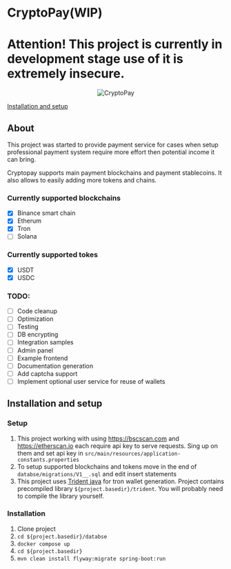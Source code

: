 # CryptoPay(WIP)
# Attention! This project is currently in development stage use of it is extremely insecure.

<p align="center">
  <img src="https://user-images.githubusercontent.com/22062599/194790069-784eac1e-4d58-4a40-b03f-57bc23701877.png" alt="CryptoPay"/>
</p>

[Installation and setup](#installation-and-setup)

<h2>About</h2>

This project was started to provide payment service for cases 
when setup professional payment system require more effort then potential income it can bring.

Cryptopay supports main payment blockchains and payment stablecoins. It also allows to easily adding more tokens and chains.

<h3>Currently supported blockchains</h3>

- [x] Binance smart chain
- [x] Etherum
- [x] Tron
- [ ] Solana

<h3>Currently supported tokes</h3>

- [x] USDT
- [x] USDC

<h3>TODO:</h3>

- [ ] Code cleanup
- [ ] Optimization
- [ ] Testing
- [ ] DB encrypting
- [ ] Integration samples 
- [ ] Admin panel
- [ ] Example frontend
- [ ] Documentation generation
- [ ] Add captcha support
- [ ] Implement optional user service for reuse of wallets

<h2>Installation and setup</h2>
<h3>Setup</h3>

1. This project working with using https://bscscan.com and https://etherscan.io each require api key to serve requests. 
   Sing up on them and set api key in ```src/main/resources/application-constants.properties```
2. To setup supported blockchains and tokens move in the end of ```databse/migrations/V1__.sql``` and edit insert statements
3. This project uses [Trident java](https://developers.tron.network/reference/quickstart) for tron wallet generation. 
   Project contains precompiled library ```${project.basedir}/trident```. You will probably need to compile the library yourself.

<h3>Installation</h3>

1. Clone project
2. ```cd ${project.basedir}/databse```
3. ```docker compose up```
4. ```cd ${project.basedir}```
5. ```mvn clean install flyway:migrate spring-boot:run ```
